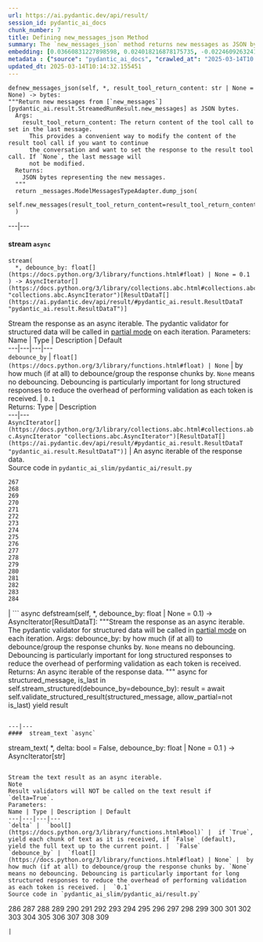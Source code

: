 ```yaml
---
url: https://ai.pydantic.dev/api/result/
session_id: pydantic_ai_docs
chunk_number: 7
title: Defining new_messages_json Method
summary: The `new_messages_json` method returns new messages as JSON bytes, allowing optional modification of the last message's content based on the tool call result. If no content is specified, the existing last message remains unchanged.
embedding: [0.03660831227898598, 0.024018216878175735, -0.022460926324129105, -0.027216652408242226, 0.015896346420049667, 0.01983748935163021, -0.01607603393495083, -0.009571349248290062, -0.006858069449663162, 0.0033032535575330257, -0.003198435762897134, -0.021430717781186104, -0.00302623538300395, -0.029420817270874977, 0.004330466501414776, 0.03196040168404579, 0.01931040734052658, -0.0030936182010918856, 0.02212550863623619, 0.05845830217003822, 0.020113009959459305, -0.04187914356589317, 0.021083321422338486, -0.00492942426353693, 0.0010339512955397367, 0.004300518427044153, -0.032439567148685455, 0.05012080818414688, 0.0002792641753330827, -0.0451853945851326, -0.04290935397148132, -0.02115519717335701, -0.00032661930890753865, -0.06540621817111969, 0.0010234694927930832, -0.003791404189541936, -0.029301026836037636, 0.04101664572954178, -0.011140619404613972, -0.0031565087847411633, 0.035865604877471924, -0.04846768453717232, -0.0014696932630613446, -0.007211454678326845, 0.013177076354622841, 0.03339789807796478, -0.004495179746299982, 0.031505193561315536, 0.05845830217003822, 0.037422895431518555, -0.035841647535562515, 0.03438019007444382, 0.0013603833504021168, -0.014578638598322868, -0.023167695850133896, -0.03279894217848778, -0.022101551294326782, 0.012901555746793747, -0.014830200932919979, -0.048228099942207336, -0.0011260410537943244, -0.02544373646378517, -0.014650513418018818, -0.0017893870826810598, -0.020232802256941795, 0.02283228002488613, -0.030379150062799454, 0.005345700308680534, 0.002657876117154956, -0.010948952287435532, 0.025108320638537407, 0.03679998219013214, -0.05448122322559357, -0.01227863971143961, -0.05031247437000275, -0.034955188632011414, 0.0294926930218935, 0.014902075752615929, -0.008720829151570797, -0.04736559838056564, -0.0009358719107694924, 0.005693096201866865, -0.03699164837598801, 0.026162486523389816, -0.013680201023817062, -0.0008857091888785362, -0.04151976853609085, -0.0047796848230063915, 0.003351170103996992, -0.003090623300522566, -0.023047905415296555, 0.019813532009720802, -0.042741645127534866, 0.0032373680733144283, 0.048515599220991135, 0.014315096661448479, 0.0032014306634664536, -0.038980189710855484, -0.02951665036380291, 0.008678901940584183, 0.06775413453578949, -0.02740831859409809, -0.06430413573980331, 0.029157277196645737, 0.03330206498503685, -0.000593717151787132, 0.04774893447756767, -0.010823171585798264, -0.041064560413360596, -0.045784350484609604, -0.05639788880944252, -0.005738017614930868, 0.02781561017036438, -0.006911975331604481, -0.0031565087847411633, -0.015117700211703777, -0.05630205199122429, -0.002225128933787346, 0.003306248225271702, 0.017130199819803238, -0.0466468520462513, -0.003872263478115201, -0.00014206535706762224, 0.019058844074606895, 0.0015617830213159323, -0.00717551726847887, -0.006049476098269224, -0.05821872130036354, -0.06550204753875732, -0.020735926926136017, 0.0739353746175766, -0.006133330054581165, 0.02224530093371868, -0.039243727922439575, -0.02044842764735222, 0.007624735590070486, -0.05472080409526825, 0.037542689591646194, -0.020699989050626755, 0.012398431077599525, -0.0328708179295063, -0.021430717781186104, 0.02793540246784687, -0.0044382787309587, 0.009253901429474354, 0.019094781950116158, -0.01578853279352188, -0.02767186053097248, -0.04017810523509979, -0.011446087621152401, -0.005657158326357603, 0.038453105837106705, -0.0413760207593441, 0.034332275390625, -0.0187833234667778, 0.0141593674197793, 0.034787483513355255, 0.027576027438044548, 0.01757342740893364, -0.014183325693011284, -0.03497914969921112, 0.016531242057681084, -0.025539569556713104, 0.010721348226070404, -0.03665623068809509, -0.03397290036082268, -0.009152078069746494, -0.04058539494872093, -0.04492185264825821, -0.021143218502402306, -0.009331765584647655, 0.010907025076448917, -0.03591352328658104, 0.0442989356815815, 0.011188535951077938, -0.028127068653702736, -0.0836145430803299, -0.07067704945802689, -0.008032026700675488, -0.029205193743109703, -0.01633957400918007, 0.01957394741475582, -0.04935413971543312, -0.059464551508426666, 0.006205204874277115, -0.005318747367709875, 0.025515612214803696, 0.006205204874277115, 0.022460926324129105, 0.007361194118857384, -0.02417394518852234, 0.017010407522320747, 0.007145569194108248, 0.012769784778356552, -0.03921977058053017, -0.017441658303141594, 0.05534372106194496, 0.00558827817440033, 0.010595567524433136, 0.02315571717917919, 0.05064788833260536, 0.05155830457806587, 0.011955201625823975, -0.046047892421483994, 0.01854374073445797, -0.014075512997806072, -0.00824765209108591, 0.03438019007444382, -0.02690519392490387, -0.033230189234018326, 0.04358018562197685, -0.020172905176877975, 0.010164317674934864, -0.02218540571630001, -0.01351249311119318, -0.003566795028746128, -0.031026026234030724, -0.013045305386185646, -0.007439058739691973, -0.025946861132979393, 0.00302923028357327, 0.035697899758815765, 0.03294268995523453, 0.01208697259426117, 0.0036865866277366877, 0.025635402649641037, -0.0007681636488996446, -0.024724986404180527, -0.03133748471736908, 0.02297602966427803, 0.021370822563767433, -0.01836405321955681, -0.017453636974096298, -0.04410726949572563, 0.03656039759516716, -0.037398938089609146, -0.0021053373347967863, 0.014686450362205505, 0.04449060186743736, -0.02546769566833973, -0.020987488329410553, 0.004797653760761023, 0.018316136673092842, 0.0460718497633934, -0.021203113719820976, -0.005657158326357603, -0.0027432276401668787, -0.058170802891254425, 0.04437081143260002, 0.055295802652835846, 0.01872342824935913, -0.05275622382760048, -0.0003410317294765264, -0.019849468022584915, -0.02858227677643299, -0.033613525331020355, -0.026449985802173615, -0.009679161943495274, -0.029037484899163246, -0.025874987244606018, 0.050983306020498276, 0.01819634437561035, -0.055152054876089096, 0.036776021122932434, 0.02819894440472126, -0.026282276958227158, 0.0192145723849535, 0.008163797669112682, 0.051749974489212036, -0.02573123574256897, 0.02752811089158058, 0.011212494224309921, 0.014722388237714767, -0.018579678609967232, -0.03500310704112053, 0.027001027017831802, -0.0018343089614063501, -0.007720568682998419, 0.042238518595695496, -0.023958321660757065, 0.010811191983520985, -0.012793743051588535, -0.0016396475257351995, -0.0015513012185692787, -0.02848644368350506, -0.0035248680505901575, 0.027887485921382904, -0.025635402649641037, 0.05519996955990791, 0.013165097683668137, 0.007139579392969608, 0.003653643885627389, -0.0047796848230063915, -0.025132277980446815, 0.01904686540365219, -0.023527070879936218, 0.04611976817250252, 0.02323957160115242, -0.014147388748824596, 0.0061572883278131485, -0.002407811349257827, 0.003243357641622424, -0.01161978580057621, 0.035051021724939346, 0.030594775453209877, 0.04652705788612366, -0.03438019007444382, 0.0044382787309587, 0.027767693623900414, -0.01554895006120205, 0.009517443366348743, 0.0566374696791172, -0.06281871348619461, -0.010278119705617428, -0.0244973823428154, -0.019969260320067406, 0.06492704898118973, -0.01754947006702423, 0.04099268838763237, -0.023754674941301346, -0.03567393869161606, -0.007660672999918461, 0.0484197661280632, -0.013500513508915901, -0.02198175899684429, -0.006516663357615471, -0.004072914365679026, -0.03354164958000183, -0.013105201534926891, 0.000236401247093454, -0.03826143965125084, -0.019166655838489532, -0.0016950512072071433, 0.008397391065955162, -9.967036021407694e-05, -0.037422895431518555, 0.023898424580693245, -0.03665623068809509, 0.022436967119574547, 0.08423745632171631, -0.015129679813981056, 0.016830720007419586, -0.028534360229969025, -0.033877067267894745, -0.022137489169836044, -0.01318905595690012, 0.036368731409311295, 0.0294926930218935, -0.014207283966243267, 0.012051035650074482, 0.023047905415296555, 0.021310925483703613, -0.00547148147597909, -0.004947393201291561, 0.016830720007419586, -0.040681228041648865, -0.0011410149745643139, 0.03131352365016937, 0.018004678189754486, -0.0022356107365339994, -0.0331583172082901, 0.0004814125131815672, -0.02690519392490387, 0.007001819089055061, 0.0010691400384530425, 0.023670820519328117, -0.04190310463309288, -0.03418852388858795, -0.031936440616846085, 0.002680337056517601, 0.04791664332151413, 0.015860408544540405, 0.025563528761267662, -0.004731768276542425, -0.040417686104774475, 0.013464576564729214, -0.007600777316838503, 0.0187833234667778, -0.008439318276941776, 0.0428374782204628, 0.016147907823324203, 0.00792421493679285, 0.0033391909673810005, -0.03670414909720421, -0.009493484161794186, 0.05318747088313103, -0.007546870969235897, 0.03212810680270195, 0.019645823165774345, 0.029348943382501602, -0.008241662755608559, -0.019885405898094177, -0.0203885305672884, 0.02115519717335701, 0.027719777077436447, 0.053714554756879807, -0.002512628911063075, 0.0046568987891077995, 0.049162473529577255, 0.00383333140052855, 0.029348943382501602, 0.023862486705183983, -0.0007374670822173357, 0.0017519522225484252, -0.0033332013990730047, 0.027911443263292313, 0.014123430475592613, -0.004728773608803749, 0.04425101727247238, 0.00035881329677067697, -0.0017998688854277134, -0.018292177468538284, 0.005857809446752071, -0.04611976817250252, -0.01816040650010109, -0.030139567330479622, 0.000812336802482605, 0.01572863757610321, 0.011823431588709354, 0.07120412588119507, -0.041711434721946716, -0.07791245728731155, -0.03524269163608551, -0.029205193743109703, 0.01178150437772274, 0.07896662503480911, 0.0352187305688858, -0.061429135501384735, 0.019585927948355675, -0.037015605717897415, -0.0018552724504843354, -0.01593228243291378, 0.06320205330848694, -0.028366651386022568, -0.0028031235560774803, 0.013356763869524002, -0.025252070277929306, -0.009415620006620884, -0.011571869254112244, -0.023167695850133896, 0.043268729001283646, -0.006055465433746576, -0.05318747088313103, 0.04897080734372139, -0.0437239371240139, 0.006923954468220472, -0.012164837680757046, 0.020029155537486076, 0.042502060532569885, -0.033493731170892715, 0.03385310620069504, 0.004632940050214529, -0.022664571180939674, -0.03325415030121803, -0.02432967536151409, -0.04789268225431442, 0.058985386043787, 0.009930724278092384, 0.05893746763467789, -0.035602062940597534, 0.02884581871330738, -0.04149581119418144, -0.028510401025414467, 0.017944782972335815, -0.031672898679971695, -0.04556872695684433, 0.022365093231201172, 0.015968220308423042, -0.009661193005740643, 0.04949789121747017, 0.03143331781029701, 0.02350311353802681, -0.018471864983439445, 0.027192693203687668, -0.008211714215576649, -0.029708318412303925, 0.07566037774085999, -0.00698983995243907, 0.012200774624943733, 0.005965621676295996, -0.013716138899326324, -0.04882705584168434, -0.04714997485280037, 0.008756766095757484, -0.03783018887042999, 0.06914371252059937, -0.008193745277822018, -0.04935413971543312, -0.027096860110759735, -0.04070518538355827, 0.023718737065792084, 0.03416456654667854, -0.009649213403463364, -0.01170962955802679, 0.008061975240707397, -0.045760393142700195, -0.06334579735994339, 0.012302597984671593, 0.04973747208714485, -0.021550510078668594, -0.005908720660954714, 0.01233853492885828, -0.005738017614930868, 0.018651552498340607, 0.06521455198526382, -0.016147907823324203, 0.014339054934680462, -0.01003254670649767, 0.005285804625600576, 0.06650830060243607, -0.0037165344692766666, -0.013009368441998959, 0.04801247641444206, 0.01061952579766512, 0.02534790337085724, 0.01728592813014984, -0.01625572144985199, -0.018639573827385902, -0.027863526716828346, 0.0004005531664006412, -0.012224732898175716, -0.008750776760280132, 0.021634364500641823, -0.007115621119737625, -0.013033326715230942, -0.01267395168542862, -0.008163797669112682, -0.03121769241988659, -0.0030471989884972572, 0.008529162034392357, 0.028917692601680756, 0.015764575451612473, 0.013201034627854824, 0.029684359207749367, -0.010260150767862797, -0.05088747292757034, -0.01187134813517332, -0.003330206498503685, 0.0011058262316510081, 0.0030067693442106247, -0.006780204828828573, 0.006708330009132624, -0.047605182975530624, -0.0018897125264629722, -0.0017190094804391265, 0.03397290036082268, 0.00460598710924387, -0.012697909958660603, 0.0032074202317744493, 0.015596866607666016, -0.005103122442960739, -0.03040310926735401, 0.056206218898296356, -0.036488521844148636, -0.0024946602061390877, 0.021838009357452393, -0.012434368021786213, -0.004111846908926964, -0.0003859535790979862, 0.009146088734269142, 0.011865358799695969, 0.0042855446226894855, 0.037279147654771805, 0.007696610409766436, -0.05088747292757034, 0.04554476961493492, 0.04868330806493759, 0.028917692601680756, -0.021778114140033722, 0.027839569374918938, 0.037039563059806824, -0.00922994315624237, 0.020903635770082474, -0.012290618382394314, -0.015045825392007828, -0.025180194526910782, -0.0031085920054465532, 0.01376405544579029, -0.06377705186605453, 0.016531242057681084, -0.018531760200858116, -0.04173539578914642, 0.03653644025325775, -0.007253381423652172, -0.02989998459815979, 0.04216664284467697, -0.008948433212935925, -0.007433068938553333, 0.009936713613569736, -0.0190708227455616, 0.010439838282763958, 0.016627075150609016, 0.00883463118225336, 0.0027522121090441942, -0.03119373321533203, -0.004585023503750563, 0.010877077467739582, -0.03632081300020218, -0.03979476913809776, -0.005531377159059048, 0.04494580999016762, -0.028270818293094635, -0.016064053401350975, 0.03533852472901344, 0.009774995036423206, 0.009080203250050545, 0.030858317390084267, -0.02625831961631775, -0.02364686317741871, 0.013368742540478706, -0.0007393388077616692, -0.018208323046565056, -0.0030696599278599024, -0.023670820519328117, 0.009182026609778404, 0.015524991787970066, -0.05141455680131912, 0.04290935397148132, 0.04729372635483742, -0.029804151505231857, -0.04623955860733986, 0.01807655394077301, 0.032271858304739, 0.03212810680270195, 0.03354164958000183, -0.00211581913754344, -0.006732288282364607, 0.006366923917084932, -0.009571349248290062, 0.03215206786990166, -0.024281758815050125, -0.00593567406758666, 0.039387479424476624, 0.013560409657657146, -0.01992134377360344, -0.007762495893985033, 0.02704894356429577, 0.01508176326751709, -0.025156237185001373, -0.011272390373051167, 0.03529060631990433, 0.03747081384062767, 0.03802185505628586, 0.003926169592887163, -0.013153118081390858, -0.005477471277117729, -0.023515092208981514, -0.013596346601843834, -0.0006738277734257281, -0.0020169911440461874, 0.0062950486317276955, 0.001029459061101079, 0.013296867720782757, 0.012314576655626297, 0.014973950572311878, -0.03320623189210892, -0.01939425989985466, 0.013308847323060036, -0.00589075218886137, 0.003986065741628408, -0.03342185914516449, 0.008840620517730713, -0.039746854454278946, 0.04964163899421692, -0.02901352569460869, 0.038836438208818436, 0.00881666224449873, 0.01854374073445797, 0.017393741756677628, 0.030355192720890045, 0.03313435614109039, -0.0143031170591712, 0.01980155147612095, -0.036081232130527496, 0.026210403069853783, -0.007624735590070486, 0.001323697273619473, -0.013955721631646156, 0.012482285499572754, 0.04585622623562813, -0.0019615874625742435, 0.04168747738003731, -0.05064788833260536, -0.015980200842022896, 0.014902075752615929, -0.047078099101781845, 0.023047905415296555, 0.016004158183932304, 0.0027746730484068394, 0.03679998219013214, -0.0029393865261226892, -0.05050414055585861, -0.012973430566489697, -0.005127080716192722, 0.037949979305267334, 0.014063534326851368, -0.009427599608898163, 0.01708228327333927, 0.007313277572393417, -0.03660831227898598, -0.02649790234863758, -0.029157277196645737, -0.006810152903199196, 0.013596346601843834, -0.020005198195576668, -0.002590493531897664, 0.0018732411554083228, -0.019945301115512848, 0.03826143965125084, -0.00022142729721963406, -0.036368731409311295, -0.015129679813981056, 0.00026298000011593103, 0.03900414705276489, -0.0355062298476696, -0.03267914801836014, 0.01423124223947525, 0.01766926236450672, 0.00394713319838047, -0.020017176866531372, 0.00394713319838047, -0.010811191983520985, -0.02145467698574066, -0.017238011583685875, 0.013560409657657146, -0.050599973648786545, -0.0010017573367804289, 0.02508436143398285, 0.0031505192164331675, 0.035578105598688126, -0.03416456654667854, 0.024281758815050125, 0.012290618382394314, -0.031121859326958656, -0.02649790234863758, -0.02886977605521679, -0.03823747858405113, -0.00965520367026329, -0.001945116207934916, 0.01326093077659607, -0.004752731882035732, -0.03186456486582756, 0.020256759598851204, -0.003219399368390441, 0.0023988268803805113, -0.014027596451342106, -0.04202289506793022, 0.029828108847141266, -0.03723122924566269, 0.007684631273150444, -0.017501553520560265, 0.007510933559387922, -0.009415620006620884, 0.012949472293257713, 0.04346039518713951, 0.00027888984186574817, 0.02311977930366993, -0.009882807731628418, -0.033637482672929764, 0.014398951083421707, -0.02491665445268154, 0.006307027768343687, -0.01690259575843811, 0.03953123092651367, -0.018939051777124405, 0.02107134275138378, -0.03370935842394829, 0.041064560413360596, 0.004027992486953735, -0.005417575128376484, -0.021251030266284943, -0.006396871525794268, 0.00530377309769392, 0.026426028460264206, 0.04921039193868637, -0.04022601991891861, -0.013452596962451935, 0.014914054423570633, -0.0043454403057694435, -0.005830856505781412, 0.008475256152451038, -0.0007127600256353617, -0.025874987244606018, 0.018376031890511513, 0.023395299911499023, 0.012973430566489697, -0.018388010561466217, -0.026569778099656105, 0.015513013117015362, -0.005812887568026781, -0.03591352328658104, -0.0021023426670581102, 0.035697899758815765, -0.006324996706098318, -0.00017229402146767825, -0.03737498074769974, 0.009822911582887173, -0.09612078219652176, 0.0028764959424734116, 0.011224472895264626, -0.0029363916255533695, 0.0017504547722637653, -0.015752596780657768, -0.03471560776233673, 0.020927593111991882, -0.018447907641530037, -0.03869268670678139, 0.00963723473250866, -0.004426299594342709, -0.012092962861061096, -0.03576977178454399, 0.029420817270874977, 0.01959790661931038, -0.002982810838147998, -0.04044164717197418, 0.02071196772158146, -0.02582707069814205, -0.027480194345116615, 0.0016022126656025648, -0.05213330686092377, 0.008433328941464424, -0.017705198377370834, -0.040273938328027725, 0.013344784267246723, -0.004462237469851971, 0.025156237185001373, 0.008589058183133602, -0.012626035138964653, 0.012128899805247784, -0.008469266816973686, -0.027384361252188683, -0.04674268513917923, 0.021143218502402306, 0.012302597984671593, 0.04729372635483742, -0.0014524732250720263, -0.007720568682998419, 0.0215624887496233, -0.017729157581925392, 0.005294789094477892, 0.007421089801937342, -0.0043634092435240746, -0.012757806107401848, -0.01868749037384987, -0.005576299037784338, 0.01087108813226223, 0.02391040325164795, 0.0020379547495394945, -0.017717178910970688, -0.03993852064013481, -0.0029573552310466766, 0.02898956835269928, 0.0660291314125061, -0.03107394278049469, -0.02678540349006653, -0.010930984281003475, 0.03143331781029701, 0.011799473315477371, -0.00020982247951906174, -0.013045305386185646, -0.0024811835028231144, 0.029876025393605232, -0.005714059341698885, -0.012518222443759441, -0.008541141636669636, -0.02370675839483738, -0.028893735259771347, -0.006480725947767496, 0.016387490555644035, -0.006564579904079437, 0.0035009095445275307, -0.0022041655611246824, -0.0366801880300045, -0.0010099929058924317, 0.01816040650010109, -0.002759699011221528, 0.023814570158720016, 0.03656039759516716, 0.00313255051150918, 0.011140619404613972, 0.021502593532204628, -0.03797393664717674, -0.007253381423652172, 0.022053634747862816, -0.01953801140189171, 0.020208843052387238, 0.025539569556713104, 0.050072889775037766, 0.014602596871554852, 0.018411969766020775, -0.013943742960691452, -0.050983306020498276, -0.014806242659687996, 0.0033391909673810005, -0.03536248207092285, 0.039099980145692825, -0.03720727190375328, 0.021670300513505936, 0.025946861132979393, 0.0016980459913611412, -0.013332805596292019, 0.009134110063314438, 0.022460926324129105, -0.03215206786990166, 0.00444426853209734, 0.004839580971747637, -0.0014996411046013236, 0.026402069255709648, -0.0016037101158872247, 0.034907273948192596, 0.025036444887518883, -0.01872342824935913, 0.006624475587159395, 0.050983306020498276, -0.05318747088313103, -0.026809360831975937, 0.023718737065792084, -0.004710804671049118, 0.03567393869161606, -0.012302597984671593, 0.005453512538224459, -0.0054295542649924755, 0.04997705668210983, -0.03210414946079254, -0.01866353116929531, -0.0043454403057694435, -0.0015857414109632373, -0.005714059341698885, 0.02391040325164795, -0.009020308032631874, 0.010344005189836025, -0.021203113719820976, -0.010613536462187767, 0.011326296254992485, -0.010643484070897102, -0.03174477443099022, -0.01154791098088026, -0.01079921331256628, -0.030091650784015656, 0.04233435168862343, -0.012733847834169865, -0.03459581360220909, 0.018711447715759277, 0.01751353219151497, -0.005381637718528509, -0.020604155957698822, 0.017238011583685875, 0.024748945608735085, -0.014267180114984512, -0.005049216095358133, 0.018879156559705734, -0.01625572144985199, 0.010403900407254696, -0.02901352569460869, -0.015776554122567177, 0.006630465388298035, -0.016004158183932304, 0.0036117169074714184, 0.04619164392352104, -0.004611976910382509, -0.02688123658299446, 0.005405595991760492, -0.019873427227139473, -0.01292551402002573, -0.003518878249451518, -0.02212550863623619, 0.016267700120806694, -0.050072889775037766, 0.031241649761795998, 0.05342705547809601, 0.030091650784015656, 0.014255200512707233, 0.01675884611904621, 0.020352592691779137, 0.012236712500452995, -0.005082158837467432, 0.06578955054283142, 0.006690361071377993, 0.042645812034606934, 0.015620824880897999, 0.01813644915819168, 0.016040096059441566, -0.007954162545502186, -0.027240611612796783, 0.03771039843559265, -0.034020815044641495, -0.01170962955802679, 0.023610925301909447, 0.03888435289263725, -0.026857277378439903, 0.02103540487587452, -0.017118219286203384, 0.018352074548602104, 0.02795935980975628, -0.002708787564188242, -0.03186456486582756, 0.02805519290268421, 0.011973170563578606, 0.06933537870645523, 0.020472384989261627, -0.007564839906990528, 0.015776554122567177, 0.02109530195593834, -1.4938855201762635e-05, 0.0012233717134222388, -0.03749477118253708, 0.008193745277822018, -0.03670414909720421, -0.017501553520560265, -0.010655462741851807, 0.0017220042645931244, -0.0428374782204628, 0.024868736043572426, -0.010499734431505203, -0.01965780183672905, -0.0030486963223665953, 0.008619005791842937, -0.009930724278092384, -0.0007913732551969588, -0.0299239419400692, 0.015441137365996838, -0.03905206173658371, -0.008163797669112682, -0.0024751939345151186, 0.028246860951185226, 0.03533852472901344, -0.020017176866531372, 0.025659361854195595, -0.00378541462123394, -0.01063749473541975, 0.023167695850133896, 0.04463435336947441, -0.030594775453209877, 0.002455727895721793, -0.007684631273150444, 0.007918224669992924, 0.015321345999836922, -0.002139777410775423, 0.0595603846013546, -0.030259359627962112, -0.04949789121747017, 0.014039576053619385, 0.014722388237714767, 0.015920303761959076, 0.019502073526382446, -0.004186716396361589, 0.010158328339457512, -0.014638533815741539, 0.017848949879407883, 0.009810931980609894, 0.01822030358016491, 0.015381242148578167, -0.04451455920934677, -0.0007771480013616383, -0.0020619130227714777, 0.0007191239856183529, 0.0390281043946743, 0.019789572805166245, 0.04060935229063034, -0.006786194164305925, 0.017944782972335815, 0.0011799472849816084, -0.007702600210905075, -0.030091650784015656, -0.0017714183777570724, 0.0148182213306427, 0.018148427829146385, -0.025922903791069984, 0.0017235017148777843, 0.011260410770773888, 0.02153852954506874, 0.0007348466315306723, -0.013021347112953663, -0.009924734011292458, -0.03028331696987152, 0.014279158785939217, 0.006420829799026251, -0.003818357363343239, -0.006882027722895145, -0.003032224951311946, -0.04099268838763237, 0.025252070277929306, -0.0710124596953392, 0.03251144289970398, -0.02913331799209118, 0.0027671861462295055, 0.03210414946079254, 0.003321222262457013, 0.03555414825677872, -0.0115898372605443, 0.005917705129832029, -0.020783843472599983, -9.307246364187449e-05, 0.02358696609735489, 0.01245832722634077, 0.03684789687395096, -0.006223173812031746, -0.03200831636786461, 0.015033846721053123, 0.00612434558570385, 0.007043746300041676, -0.018172387033700943, 0.01947811432182789, 0.007445048075169325, -0.041184354573488235, -0.0033691388089209795, -0.003306248225271702, -0.01977759413421154, -0.02224530093371868, -0.0013484042137861252, 0.007804423104971647, -0.0024587225634604692, -0.0018507803324609995, 0.008882547728717327, -0.004866533912718296, 0.003324216930195689, 0.017705198377370834, -0.03004373423755169, 0.02206561341881752, 0.0023494127672165632, 0.007696610409766436, 0.015105721540749073, -0.018184365704655647, 0.028103109449148178, 0.0006902991444803774, 0.0077684856951236725, 0.025539569556713104, 0.018567698076367378, -0.010248172096908092, 0.028893735259771347, 0.0007674149819649756, -0.028630193322896957, -0.027360402047634125, -0.041831228882074356, -0.006271090358495712, -0.012865617871284485, -0.035697899758815765, -0.01435103453695774, -0.010577598586678505, -0.00708567351102829, 0.004827601835131645, 0.022293217480182648, 0.0036656230222433805, 0.015980200842022896, 0.04592810198664665, 0.02224530093371868, 0.0161359291523695, 0.07110829651355743, 0.002247589873149991, 0.044059351086616516, 0.016591137275099754, 0.003938149195164442, -0.022520821541547775, -0.023574987426400185, 0.004312497563660145, -0.002779165282845497, -0.006283069495111704, -0.001212890027090907, 0.03682393953204155, 0.002157746348530054, 0.025779152289032936, 0.03747081384062767, -0.00432148203253746, 0.006307027768343687, 0.0369676873087883, 0.03346977382898331, 0.030618734657764435, -0.002948370762169361, 0.04925830662250519, 0.0011866855202242732, -0.013823950663208961, -0.02180207148194313, 0.02391040325164795, 0.010625515133142471, -0.00046344377915374935, 0.04921039193868637, 0.04056143760681152, -0.01161978580057621, -0.00626510102301836, -0.02403019554913044, -0.02103540487587452, -0.01704634539783001, -0.021263008937239647, -0.015357283875346184, -0.013344784267246723, -0.0027237616013735533, 0.01267395168542862, 0.011464056558907032, 0.0225926972925663, 0.0004683102888520807, 0.005378643050789833, 0.01904686540365219, 0.012973430566489697, 0.0034230451565235853, -0.008032026700675488, 0.00362369604408741, -0.022365093231201172, 0.023658841848373413, 0.007990100421011448, -0.012194785289466381, -0.016303637996315956, 0.011146608740091324, -0.018675511702895164, 0.012721868231892586, 0.03275102376937866, -0.002186196856200695, 0.004830596502870321, -0.011571869254112244, -0.003944138530641794, 0.004968356806784868, 0.012638013809919357, 0.006229163613170385, -0.04293331131339073, 0.001620181486941874, -0.028270818293094635, -0.03016352653503418, 0.034907273948192596, -0.003485935740172863, 0.01344061829149723, -0.025276027619838715, -0.024868736043572426, 0.0023494127672165632, -0.0008737299940548837, -0.0008295568404719234, -0.01227863971143961, 0.021263008937239647, 0.04024997726082802, 0.011290358379483223, -0.018939051777124405, -0.030522901564836502, -0.001274283160455525, -0.017142178490757942, 0.0173098873347044, 0.01260207686573267, -0.029468733817338943, -0.0011447585420683026, 0.010990879498422146, 0.008660933002829552, -0.01728592813014984, 0.01605207473039627, 0.01358436793088913, 0.031936440616846085, 0.0005454261554405093, 0.0028255844954401255, -0.013213014230132103, 0.0027926417533308268, -0.009367703460156918, 0.022556759417057037, 0.024401549249887466, 0.014434888027608395, 0.023718737065792084, 0.007546870969235897, 0.011074733920395374, -0.018411969766020775, -0.012745826505124569, 0.0028225895948708057, 0.06947913020849228, 0.007019788026809692, 0.00015310864546336234, 0.01110468152910471, -0.013045305386185646, -0.005390622187405825, -0.009912755340337753, -0.005672132596373558, 0.019154677167534828, -0.013081243261694908, -0.026809360831975937, 0.004093877971172333, 0.01708228327333927, 0.016507282853126526, -0.007582808379083872, -0.0027492172084748745, -0.011464056558907032, -0.0009950189851224422, 0.0045011695474386215, -0.011206504888832569, -0.006947913207113743, 0.04683851823210716, 0.005651168990880251, 0.0242098830640316, 0.010996868833899498, -0.026713527739048004, -0.016099991276860237, -0.010643484070897102, -0.009086193516850471, 0.010170307010412216, 0.0030202458146959543, 0.008355464786291122, 0.02975623495876789, -0.04528122767806053, -0.009217963553965092, 0.011823431588709354, 0.02443748712539673, -0.037949979305267334, -0.012985410168766975, 0.028534360229969025, 0.017405720427632332, -0.011044786311686039, -0.021849988028407097, 0.01514165848493576, -0.011086712591350079, 0.04374789446592331, -0.018471864983439445, -0.019226552918553352, -0.03799789771437645, -0.032319772988557816, -0.0019121734658256173, 0.019322386011481285, -0.016746865585446358, 0.006780204828828573, -0.013560409657657146, -0.005267835687845945, 0.05534372106194496, 0.007984110154211521, 0.034523941576480865, 0.03184060752391815, 0.01807655394077301, -0.024054154753684998, -0.014949992299079895, 0.004001039545983076, 0.040273938328027725, 0.012985410168766975, 0.029588526114821434, -0.007451037876307964, -0.0023404285311698914, -0.02532394416630268, 0.007678641937673092, -0.004369398579001427, -0.0020334625151008368, 0.03596143797039986, -0.002591990865767002, -0.019669780507683754, 0.004761716350913048, -0.00033784974948503077, -0.018579678609967232, -0.022137489169836044, -0.041831228882074356, 0.01014035940170288, -2.374775021962705e-06, -0.03488331660628319, 0.010361974127590656, -0.004659893456846476, 0.036344774067401886, 0.026473945006728172, -0.001891209976747632, 0.021370822563767433, 0.031529150903224945, -0.008445307612419128, -0.020053114742040634, -0.019789572805166245, 0.012817701324820518, 0.0019436187576502562, -0.004764711018651724, -0.029468733817338943, 0.008487234823405743, -0.0053666639141738415, -0.013500513508915901, 0.00014374993043020368, 0.005019268020987511, -0.0008991857175715268, 0.01060754619538784, 0.043029144406318665, 0.0025380845181643963, 0.016770824790000916, 0.016351554542779922, 0.0023733710404485464, -0.0079960897564888, -0.002972329268231988, 0.01795676164329052, 0.009942702949047089, -0.005052210763096809, 0.005462497007101774, -0.006816142238676548, -0.006444788072258234, -0.003704555332660675, -0.029732275754213333, 0.006378903053700924, -0.00698983995243907, -0.019094781950116158, 0.007510933559387922, 0.0006105628563091159, 0.005714059341698885, -0.022401029244065285, -0.012817701324820518, -0.03603331372141838, 0.06018330156803131, -0.0231796745210886, 0.022844258695840836, 0.03653644025325775, 0.0033032535575330257, 0.03838123008608818, 0.00815780833363533, 0.02613852731883526, -0.008517183363437653, 0.019298426806926727, -0.020604155957698822, 0.019226552918553352, 0.008696870878338814, 0.04858747497200966, -0.012901555746793747, -0.040393728762865067, 0.002139777410775423, 0.02332342602312565, 0.015513013117015362, -0.019382281228899956, 0.01079921331256628, -0.017765095457434654, -0.013224992901086807, 0.018088532611727715, -0.008145828731358051, -0.013955721631646156, -0.014339054934680462, -0.0019585927948355675, 0.006798173300921917, -0.03488331660628319, -0.025898944586515427, 0.04024997726082802, 0.03203227370977402, -0.0020319651812314987, 0.00013046053936704993, -0.025946861132979393, 0.010889057070016861, -0.0028914697468280792, -0.008283589035272598, -0.02611456997692585, 0.004800648428499699, -0.026210403069853783, -0.016327595338225365, -0.014506762847304344, -0.02012498863041401, -0.012542180716991425, 0.024305716156959534, 0.016651032492518425, -0.021897904574871063, 0.013272909447550774, 0.020340614020824432, -0.021634364500641823, 0.027743736281991005, -0.029324984177947044, 0.006396871525794268, -0.008271610364317894, 0.04906664043664932, 0.016303637996315956, 0.003761456348001957, -0.03828539699316025, -0.02901352569460869, -0.02807915210723877, -0.03562602400779724, -0.03553019091486931, 0.008966401219367981, -0.022041654214262962, -0.003617706475779414, 0.0022281238343566656, -0.006010543555021286, 0.0021038400009274483, -0.031553108245134354, 0.012170827016234398, 0.007720568682998419, -0.02028071880340576, -0.02188592590391636, -0.03658435493707657, 0.03993852064013481, 0.035865604877471924, 0.0008737299940548837, -0.04324476793408394, 0.02364686317741871, -0.012973430566489697, -0.008499214425683022, -0.0093916617333889, 0.003926169592887163, -0.03524269163608551, 0.023347383365035057, -0.01201509777456522, -0.036632273346185684, 0.0015827465103939176, 0.0018792308401316404, 0.02400623820722103, 0.003632680280134082, 0.020053114742040634, -0.016950512304902077, 0.02253280021250248, 0.02688123658299446, -0.017273949459195137, 0.02623436041176319, 0.013668222352862358, -0.016734886914491653, -0.0031744774896651506, -0.00789426639676094, -0.030882274731993675, -0.018256239593029022, -0.015776554122567177, -0.01128436904400587, 0.030882274731993675, -0.01781301200389862, -0.003626690711826086, -0.006043486297130585, -0.01925051026046276, -0.02637811191380024, 0.010583587922155857, 0.025803111493587494, -0.032727066427469254, 0.0009298823424614966, -0.013392701745033264, 0.009499474428594112, -0.0019436187576502562, -0.014985929243266582, 0.009134110063314438, -0.0025815090630203485, 0.040801018476486206, 0.023670820519328117, 0.02637811191380024, -0.04245414584875107, 0.006798173300921917, 0.018507802858948708, 0.04647914320230484, 0.014686450362205505, -0.01138619240373373, -0.01054765097796917, 0.006109371781349182, 0.014518742449581623, 0.01992134377360344, 0.03773435577750206, -0.02129894681274891, -0.009906766004860401, -0.001027961727231741, -0.0027432276401668787, -0.006516663357615471, 0.024581236764788628, 0.0039111957885324955, 0.009733067825436592, 0.0006506181671284139, 0.038572896271944046, 0.02329946681857109, -0.00960728619247675, -0.0072593712247908115, 0.0014255200512707233]
metadata : {"source": "pydantic_ai_docs", "crawled_at": "2025-03-14T10:14:32.155451", "url_path": "/api/result/", "chunk_size": 4442}
updated_dt: 2025-03-14T10:14:32.155451
---
```

```
defnew_messages_json(self, *, result_tool_return_content: str | None = None) -> bytes:
"""Return new messages from [`new_messages`][pydantic_ai.result.StreamedRunResult.new_messages] as JSON bytes.
  Args:
    result_tool_return_content: The return content of the tool call to set in the last message.
      This provides a convenient way to modify the content of the result tool call if you want to continue
      the conversation and want to set the response to the result tool call. If `None`, the last message will
      not be modified.
  Returns:
    JSON bytes representing the new messages.
  """
  return _messages.ModelMessagesTypeAdapter.dump_json(
    self.new_messages(result_tool_return_content=result_tool_return_content)
  )

```
  
---|---  
####  stream `async`
```
stream(
  *, debounce_by: float[](https://docs.python.org/3/library/functions.html#float) | None = 0.1
) -> AsyncIterator[](https://docs.python.org/3/library/collections.abc.html#collections.abc.AsyncIterator "collections.abc.AsyncIterator")[ResultDataT[](https://ai.pydantic.dev/api/result/#pydantic_ai.result.ResultDataT "pydantic_ai.result.ResultDataT")]

```

Stream the response as an async iterable.
The pydantic validator for structured data will be called in [partial mode](https://docs.pydantic.dev/dev/concepts/experimental/#partial-validation) on each iteration.
Parameters:
Name | Type | Description | Default  
---|---|---|---  
`debounce_by` |  `float[](https://docs.python.org/3/library/functions.html#float) | None` |  by how much (if at all) to debounce/group the response chunks by. `None` means no debouncing. Debouncing is particularly important for long structured responses to reduce the overhead of performing validation as each token is received. |  `0.1`  
Returns:
Type | Description  
---|---  
`AsyncIterator[](https://docs.python.org/3/library/collections.abc.html#collections.abc.AsyncIterator "collections.abc.AsyncIterator")[ResultDataT[](https://ai.pydantic.dev/api/result/#pydantic_ai.result.ResultDataT "pydantic_ai.result.ResultDataT")]` |  An async iterable of the response data.  
Source code in `pydantic_ai_slim/pydantic_ai/result.py`
```
267
268
269
270
271
272
273
274
275
276
277
278
279
280
281
282
283
284
```
| ```
async defstream(self, *, debounce_by: float | None = 0.1) -> AsyncIterator[ResultDataT]:
"""Stream the response as an async iterable.
  The pydantic validator for structured data will be called in
  [partial mode](https://docs.pydantic.dev/dev/concepts/experimental/#partial-validation)
  on each iteration.
  Args:
    debounce_by: by how much (if at all) to debounce/group the response chunks by. `None` means no debouncing.
      Debouncing is particularly important for long structured responses to reduce the overhead of
      performing validation as each token is received.
  Returns:
    An async iterable of the response data.
  """
  async for structured_message, is_last in self.stream_structured(debounce_by=debounce_by):
    result = await self.validate_structured_result(structured_message, allow_partial=not is_last)
    yield result

```
  
---|---  
####  stream_text `async`
```
stream_text(
  *, delta: bool[](https://docs.python.org/3/library/functions.html#bool) = False, debounce_by: float[](https://docs.python.org/3/library/functions.html#float) | None = 0.1
) -> AsyncIterator[](https://docs.python.org/3/library/collections.abc.html#collections.abc.AsyncIterator "collections.abc.AsyncIterator")[str[](https://docs.python.org/3/library/stdtypes.html#str)]

```

Stream the text result as an async iterable.
Note
Result validators will NOT be called on the text result if `delta=True`.
Parameters:
Name | Type | Description | Default  
---|---|---|---  
`delta` |  `bool[](https://docs.python.org/3/library/functions.html#bool)` |  if `True`, yield each chunk of text as it is received, if `False` (default), yield the full text up to the current point. |  `False`  
`debounce_by` |  `float[](https://docs.python.org/3/library/functions.html#float) | None` |  by how much (if at all) to debounce/group the response chunks by. `None` means no debouncing. Debouncing is particularly important for long structured responses to reduce the overhead of performing validation as each token is received. |  `0.1`  
Source code in `pydantic_ai_slim/pydantic_ai/result.py`
```
286
287
288
289
290
291
292
293
294
295
296
297
298
299
300
301
302
303
304
305
306
307
308
309
```
|